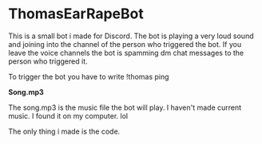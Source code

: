 # ThomasEarRapeBot
This is a small bot i made for Discord. The bot is playing a very loud sound and joining into the channel of the person who triggered the bot. If you leave the voice channels the bot is spamming dm chat messages to the person who triggered it. 

To trigger the bot you have to write !thomas ping

**Song.mp3**

The song.mp3 is the music file the bot will play. I haven't made current music. I found it on my computer. lol

The only thing i made is the code.
